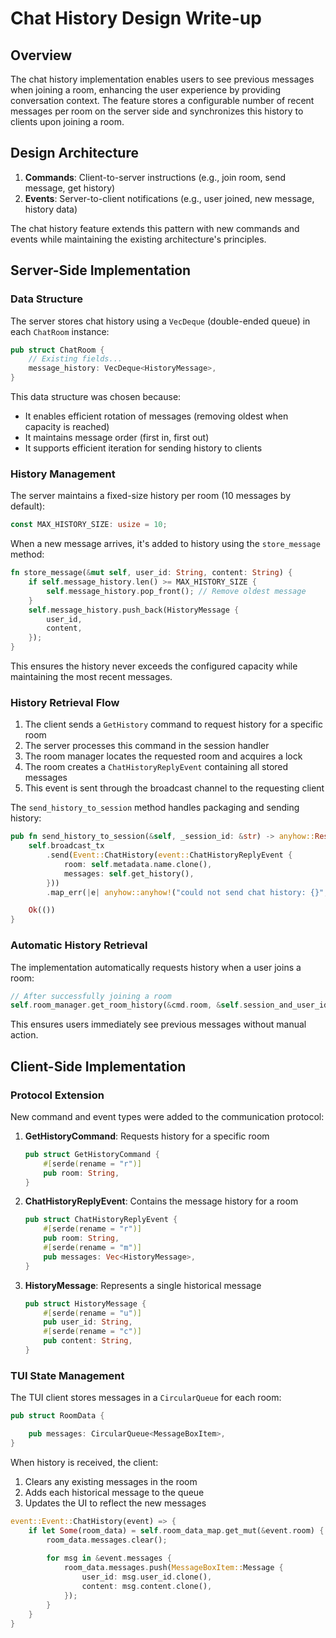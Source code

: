 # Chat History Design Write-up

## Overview

The chat history implementation enables users to see previous messages when joining a room, enhancing the user experience by providing conversation context. The feature stores a configurable number of recent messages per room on the server side and synchronizes this history to clients upon joining a room.

## Design Architecture

1. **Commands**: Client-to-server instructions (e.g., join room, send message, get history)
2. **Events**: Server-to-client notifications (e.g., user joined, new message, history data)

The chat history feature extends this pattern with new commands and events while maintaining the existing architecture's principles.

## Server-Side Implementation

### Data Structure

The server stores chat history using a `VecDeque` (double-ended queue) in each `ChatRoom` instance:

```rust
pub struct ChatRoom {
    // Existing fields...
    message_history: VecDeque<HistoryMessage>,
}
```

This data structure was chosen because:
- It enables efficient rotation of messages (removing oldest when capacity is reached)
- It maintains message order (first in, first out)
- It supports efficient iteration for sending history to clients

### History Management

The server maintains a fixed-size history per room (10 messages by default):

```rust
const MAX_HISTORY_SIZE: usize = 10;
```

When a new message arrives, it's added to history using the `store_message` method:

```rust
fn store_message(&mut self, user_id: String, content: String) {
    if self.message_history.len() >= MAX_HISTORY_SIZE {
        self.message_history.pop_front(); // Remove oldest message
    }
    self.message_history.push_back(HistoryMessage {
        user_id,
        content,
    });
}
```

This ensures the history never exceeds the configured capacity while maintaining the most recent messages.

### History Retrieval Flow

1. The client sends a `GetHistory` command to request history for a specific room
2. The server processes this command in the session handler
3. The room manager locates the requested room and acquires a lock
4. The room creates a `ChatHistoryReplyEvent` containing all stored messages
5. This event is sent through the broadcast channel to the requesting client

The `send_history_to_session` method handles packaging and sending history:

```rust
pub fn send_history_to_session(&self, _session_id: &str) -> anyhow::Result<()> {
    self.broadcast_tx
        .send(Event::ChatHistory(event::ChatHistoryReplyEvent {
            room: self.metadata.name.clone(),
            messages: self.get_history(),
        }))
        .map_err(|e| anyhow::anyhow!("could not send chat history: {}", e))?;

    Ok(())
}
```

### Automatic History Retrieval

The implementation automatically requests history when a user joins a room:

```rust
// After successfully joining a room
self.room_manager.get_room_history(&cmd.room, &self.session_and_user_id.session_id).await?;
```

This ensures users immediately see previous messages without manual action.

## Client-Side Implementation

### Protocol Extension

New command and event types were added to the communication protocol:

1. **GetHistoryCommand**: Requests history for a specific room
   ```rust
   pub struct GetHistoryCommand {
       #[serde(rename = "r")]
       pub room: String,
   }
   ```

2. **ChatHistoryReplyEvent**: Contains the message history for a room
   ```rust
   pub struct ChatHistoryReplyEvent {
       #[serde(rename = "r")]
       pub room: String,
       #[serde(rename = "m")]
       pub messages: Vec<HistoryMessage>,
   }
   ```

3. **HistoryMessage**: Represents a single historical message
   ```rust
   pub struct HistoryMessage {
       #[serde(rename = "u")]
       pub user_id: String,
       #[serde(rename = "c")]
       pub content: String,
   }
   ```

### TUI State Management

The TUI client stores messages in a `CircularQueue` for each room:

```rust
pub struct RoomData {

    pub messages: CircularQueue<MessageBoxItem>,
}
```

When history is received, the client:
1. Clears any existing messages in the room
2. Adds each historical message to the queue
3. Updates the UI to reflect the new messages

```rust
event::Event::ChatHistory(event) => {
    if let Some(room_data) = self.room_data_map.get_mut(&event.room) {
        room_data.messages.clear();
        
        for msg in &event.messages {
            room_data.messages.push(MessageBoxItem::Message {
                user_id: msg.user_id.clone(),
                content: msg.content.clone(),
            });
        }
    }
}
```